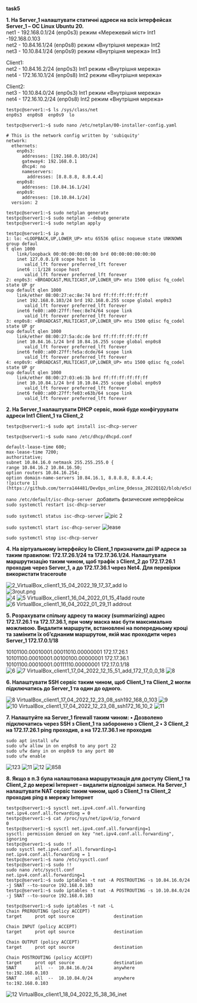 **task5**

**1. На Server_1 налаштувати статичні адреси на всіх інтерфейсах
Server_1 – ОС Linux Ubuntu 20.**  
net1 - 192.168.0.1/24 (enp0s3) режим «Мережевий міст» Int1 -192.168.0.103  
net2 - 10.84.16.1/24 (enp0s8) режим «Внутрішня мережа» Int2  
net3 - 10.10.84.1/24 (enp0s9) режим «Внутрішня мережа» Int3  

Client1:  
net2 - 10.84.16.2/24 (enp0s3) Int1 режим «Внутрішня мережа»  
net4 - 172.16.10.1/24 (enp0s8) Int2  режим «Внутрішня мережа»  

Client2:  
net3 - 10.10.84.0/24 (enp0s3) Int1 режим «Внутрішня мережа»  
net4 - 172.16.10.2/24 (enp0s8) Int2  режим «Внутрішня мережа»  
```
testpc@server1:~$ ls /sys/class/net
enp0s3  enp0s8  enp0s9  lo
```
``testpc@server1:~$ sudo nano /etc/netplan/00-installer-config.yaml``
```
# This is the network config written by 'subiquity'
network:
  ethernets:
    enp0s3:
      addresses: [192.168.0.103/24]
      gateway4: 192.168.0.1
      dhcp4: no
      nameservers:
        addresses: [8.8.8.8, 8.8.4.4]
    enp0s8:
      addresses: [10.84.16.1/24]
    enp0s9:
      addresses: [10.10.84.1/24]
  version: 2

testpc@server1:~$ sudo netplan generate
testpc@server1:~$ sudo netplan --debug generate
testpc@server1:~$ sudo netplan apply
```
```
testpc@server1:~$ ip a
1: lo: <LOOPBACK,UP,LOWER_UP> mtu 65536 qdisc noqueue state UNKNOWN group defaul                                                                                    t qlen 1000
    link/loopback 00:00:00:00:00:00 brd 00:00:00:00:00:00
    inet 127.0.0.1/8 scope host lo
       valid_lft forever preferred_lft forever
    inet6 ::1/128 scope host
       valid_lft forever preferred_lft forever
2: enp0s3: <BROADCAST,MULTICAST,UP,LOWER_UP> mtu 1500 qdisc fq_codel state UP gr                                                                                    oup default qlen 1000
    link/ether 08:00:27:ec:8e:74 brd ff:ff:ff:ff:ff:ff
    inet 192.168.0.103/24 brd 192.168.0.255 scope global enp0s3
       valid_lft forever preferred_lft forever
    inet6 fe80::a00:27ff:feec:8e74/64 scope link
       valid_lft forever preferred_lft forever
3: enp0s8: <BROADCAST,MULTICAST,UP,LOWER_UP> mtu 1500 qdisc fq_codel state UP gr                                                                                    oup default qlen 1000
    link/ether 08:00:27:5a:dc:de brd ff:ff:ff:ff:ff:ff
    inet 10.84.16.1/24 brd 10.84.16.255 scope global enp0s8
       valid_lft forever preferred_lft forever
    inet6 fe80::a00:27ff:fe5a:dcde/64 scope link
       valid_lft forever preferred_lft forever
4: enp0s9: <BROADCAST,MULTICAST,UP,LOWER_UP> mtu 1500 qdisc fq_codel state UP gr                                                                                    oup default qlen 1000
    link/ether 08:00:27:03:e6:3b brd ff:ff:ff:ff:ff:ff
    inet 10.10.84.1/24 brd 10.10.84.255 scope global enp0s9
       valid_lft forever preferred_lft forever
    inet6 fe80::a00:27ff:fe03:e63b/64 scope link
       valid_lft forever preferred_lft forever
```

**2. На Server_1 налаштувати DHCP сервіс, який буде конфігурувати адреси Int1
Client_1 та Client_2**

``testpc@server1:~$ sudo apt install isc-dhcp-server``
```
testpc@server1:~$ sudo nano /etc/dhcp/dhcpd.conf

default-lease-time 600;
max-lease-time 7200;
authoritative;
subnet 10.84.16.0 netmask 255.255.255.0 {
range 10.84.16.2 10.84.16.50;
option routers 10.84.16.254;
option domain-name-servers 10.84.16.1, 8.8.8.8, 8.8.4.4;
![picture 1](https://github.com/terra144481/DevOps_online_Odessa_2022Q1Q2/blob/e5c8b45ecadc93fb3fc2fcbbe3c98ae5ca943359/m5/task5/images/serv/1%20VirtualBox_serv1_14_04_2022_13_03_02_dhcpd.conf.png)
```
``nano /etc/default/isc-dhcp-server `` добавить физические интерфейсы  
``sudo systemctl restart isc-dhcp-server``

``sudo systemctl status isc-dhcp-server``
![pic 2](https://github.com/terra144481/DevOps_online_Odessa_2022Q1Q2/blob/e5c8b45ecadc93fb3fc2fcbbe3c98ae5ca943359/m5/task5/images/serv/2%20VirtualBox_serv1_14_04_2022_13_05_34_dhcp_status.png)

``sudo systemctl start isc-dhcp-server``
![lease](https://github.com/terra144481/DevOps_online_Odessa_2022Q1Q2/blob/e5c8b45ecadc93fb3fc2fcbbe3c98ae5ca943359/m5/task5/images/serv/3%20VirtualBox_serv1_14_04_2022_13_07_35_lease.png)

``sudo systemctl stop isc-dhcp-server``

**4. На віртуальному інтерфейсу lo Client_1 призначити дві ІР адреси за таким
правилом: 172.17.26.1/24 та 172.17.36.1/24. Налаштувати маршрутизацію
таким чином, щоб трафік з Client_2 до 172.17.26.1 проходив через Server_1, а до
172.17.36.1 через Net4. Для перевірки використати traceroute**

![2_VirtualBox_client1_15_04_2022_19_17_37_add lo](https://github.com/terra144481/DevOps_online_Odessa_2022Q1Q2/blob/e5c8b45ecadc93fb3fc2fcbbe3c98ae5ca943359/m5/task5/images/cl1/2_VirtualBox_client1_15_04_2022_19_17_37_add%20lo.png)  
![3rout.png](https://github.com/terra144481/DevOps_online_Odessa_2022Q1Q2/blob/e5c8b45ecadc93fb3fc2fcbbe3c98ae5ca943359/m5/task5/images/cl1/3%20VirtualBox_client1_15_04_2022_19_56_49%20on%20rout.png)  
![4](https://github.com/terra144481/DevOps_online_Odessa_2022Q1Q2/blob/e5c8b45ecadc93fb3fc2fcbbe3c98ae5ca943359/m5/task5/images/cl1/4%20VirtualBox_client1_16_04_2022_00_39_10_ping.png)
![5 VirtualBox_client1_16_04_2022_01_15_41add route](https://github.com/terra144481/DevOps_online_Odessa_2022Q1Q2/blob/e5c8b45ecadc93fb3fc2fcbbe3c98ae5ca943359/m5/task5/images/cl1/5%20VirtualBox_client1_16_04_2022_01_15_41add%20route.png)
![6 VirtualBox_client1_16_04_2022_01_29_11 addrout](https://github.com/terra144481/DevOps_online_Odessa_2022Q1Q2/blob/e5c8b45ecadc93fb3fc2fcbbe3c98ae5ca943359/m5/task5/images/cl1/6%20VirtualBox_client1_16_04_2022_01_29_11%20addrout.png)

**5. Розрахувати спільну адресу та маску (summarizing) адрес 172.17.26.1 та
172.17.36.1, при чому маска має бути максимально можливою.
Видалити
маршрути, встановлені на попередньому кроці та замінити їх об’єднаним
маршрутом, якій має проходити через Server_1
172.17.0.1/18**

10101100.00010001.00011010.00000001 172.17.26.1  
10101100.00010001.00100100.00000001 172.17.36.1  
10101100.00010001.00111110.00000001 172.17.0.1/18  
![6](https://github.com/terra144481/DevOps_online_Odessa_2022Q1Q2/blob/e5c8b45ecadc93fb3fc2fcbbe3c98ae5ca943359/m5/task5/images/cl1/6%20VirtualBox_client1_16_04_2022_01_29_11%20addrout.png)
![7 VirtualBox_client1_17_04_2022_12_15_51_add_172_17_0_0_18](https://github.com/terra144481/DevOps_online_Odessa_2022Q1Q2/blob/e5c8b45ecadc93fb3fc2fcbbe3c98ae5ca943359/m5/task5/images/cl1/7%20VirtualBox_client1_17_04_2022_12_15_51_add_172_17_0_0_18.png)
![8](https://github.com/terra144481/DevOps_online_Odessa_2022Q1Q2/blob/e5c8b45ecadc93fb3fc2fcbbe3c98ae5ca943359/m5/task5/images/serv/6%20VirtualBox_serv1_17_04_2022_11_51_12_add_sum_route_conf.png)

**6. Налаштувати SSH сервіс таким чином, щоб Client_1 та Client_2 могли
підключатись до Server_1 та один до одного.**

![8 VirtualBox_client1_17_04_2022_12_23_08_ssh192_168_0_103](https://github.com/terra144481/DevOps_online_Odessa_2022Q1Q2/blob/e5c8b45ecadc93fb3fc2fcbbe3c98ae5ca943359/m5/task5/images/cl1/8%20VirtualBox_client1_17_04_2022_12_23_08_ssh192_168_0_103.png)
![9](https://github.com/terra144481/DevOps_online_Odessa_2022Q1Q2/blob/e5c8b45ecadc93fb3fc2fcbbe3c98ae5ca943359/m5/task5/images/cl1/9%20VirtualBox_client1_17_04_2022_12_23_08_ssh192_168_0_103.png)
![10 VirtualBox_client1_17_04_2022_12_23_08_ssh172_16_10_2](https://github.com/terra144481/DevOps_online_Odessa_2022Q1Q2/blob/e5c8b45ecadc93fb3fc2fcbbe3c98ae5ca943359/m5/task5/images/cl1/10%20VirtualBox_client1_17_04_2022_12_23_08_ssh172_16_10_2.png)
![11](https://github.com/terra144481/DevOps_online_Odessa_2022Q1Q2/blob/e5c8b45ecadc93fb3fc2fcbbe3c98ae5ca943359/m5/task5/images/serv/8_VirtualBox_serv1_17_04_2022_12_57_57_ssh10_84_16_2.png)

**7. Налаштуйте на Server_1 firewall таким чином:
• Дозволено підключатись через SSH з Client_1 та заборонено з Client_2
• З Client_2 на 172.17.26.1 ping проходив, а на 172.17.36.1 не проходив**
```
sudo apt install ufw
sudo ufw allow in on enp0s8 to any port 22
sudo ufw dany in on enp0s9 to any port 80
sudo ufw enable
```
![123](https://github.com/terra144481/DevOps_online_Odessa_2022Q1Q2/blob/e5c8b45ecadc93fb3fc2fcbbe3c98ae5ca943359/m5/task5/images/serv/9%20VirtualBox_serv1_18_04_2022_02_22_26_add_firewall.png)
![11](https://github.com/terra144481/DevOps_online_Odessa_2022Q1Q2/blob/e5c8b45ecadc93fb3fc2fcbbe3c98ae5ca943359/m5/task5/images/cl1/11%20VirtualBox_client1_18_04_2022_02_28_29_firewall_ssh_add_cl1.png)
![12](https://github.com/terra144481/DevOps_online_Odessa_2022Q1Q2/blob/e5c8b45ecadc93fb3fc2fcbbe3c98ae5ca943359/m5/task5/images/cl1/12%20VirtualBox_client1_18_04_2022_15_38_36_inet.png)
![858](https://github.com/terra144481/DevOps_online_Odessa_2022Q1Q2/blob/e5c8b45ecadc93fb3fc2fcbbe3c98ae5ca943359/m5/task5/images/cl2/2_VirtualBox_client2_18_04_2022_02_24_05_firewall_drop_ssh_cl2_ping8888.png)

**8. Якщо в п.3 була налаштована маршрутизація для доступу Client_1 та Client_2 до
мережі Інтернет – видалити відповідні записи. На Server_1 налаштувати NAT
сервіс таким чином, щоб з Client_1 та Client_2 проходив ping в мережу Інтернет**
```
testpc@server1:~$ sysctl net.ipv4.conf.all.forwarding
net.ipv4.conf.all.forwarding = 0
testpc@server1:~$ cat /proc/sys/net/ipv4/ip_forward
0
testpc@server1:~$ sysctl net.ipv4.conf.all.forwarding=1
sysctl: permission denied on key "net.ipv4.conf.all.forwarding", ignoring
testpc@server1:~$ sudo !!
sudo sysctl net.ipv4.conf.all.forwarding=1
net.ipv4.conf.all.forwarding = 1
testpc@server1:~$ nano /etc/sysctl.conf
testpc@server1:~$ sudo !!
sudo nano /etc/sysctl.conf
net.ipv4.conf.all.forwarding=1
testpc@server1:~$ sudo iptables -t nat -A POSTROUTING -s 10.84.16.0/24 -j SNAT --to-source 192.168.0.103
testpc@server1:~$ sudo iptables -t nat -A POSTROUTING -s 10.10.84.0/24 -j SNAT --to-source 192.168.0.103

testpc@server1:~$ sudo iptables -t nat -L
Chain PREROUTING (policy ACCEPT)
target     prot opt source               destination

Chain INPUT (policy ACCEPT)
target     prot opt source               destination

Chain OUTPUT (policy ACCEPT)
target     prot opt source               destination

Chain POSTROUTING (policy ACCEPT)
target     prot opt source               destination
SNAT       all  --  10.84.16.0/24        anywhere             to:192.168.0.103
SNAT       all  --  10.10.84.0/24        anywhere             to:192.168.0.103
```
![12 VirtualBox_client1_18_04_2022_15_38_36_inet](https://github.com/terra144481/DevOps_online_Odessa_2022Q1Q2/blob/e5c8b45ecadc93fb3fc2fcbbe3c98ae5ca943359/m5/task5/images/cl1/12%20VirtualBox_client1_18_04_2022_15_38_36_inet.png)
